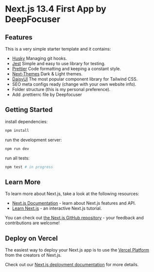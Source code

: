 # Next.js 13.4 First App by DeepFocuser

## Features

This is a very simple starter template and it contains:

-   [Husky](https://typicode.github.io/husky/#/) Managing git hooks.
-   [Jest](https://jestjs.io/) Simple and easy to use library for testing.
-   [Prettier](https://prettier.io/) Code formatting and keeping a constant style.
-   [Next-Themes](https://www.npmjs.com/package/next-themes) Dark & Light themes.
-   [DaisyUI](https://daisyui.com/) The most popular component library for Tailwind CSS.
-   SEO meta configs ready (change with your own website info).
-   Folder structure (this is my personal preference).
-   Add .prettierrc file by Deepfocuser

## Getting Started

install dependencies:

```bash
npm install
```

run the development server:

```bash
npm run dev
```

run all tests:

```bash
npm test # in progress
```

## Learn More

To learn more about Next.js, take a look at the following resources:

-   [Next.js Documentation](https://nextjs.org/docs) - learn about Next.js features and API.
-   [Learn Next.js](https://nextjs.org/learn) - an interactive Next.js tutorial.

You can check out [the Next.js GitHub repository](https://github.com/vercel/next.js/) - your feedback and contributions are welcome!

## Deploy on Vercel

The easiest way to deploy your Next.js app is to use the [Vercel Platform](https://vercel.com/new?utm_medium=default-template&filter=next.js&utm_source=create-next-app&utm_campaign=create-next-app-readme) from the creators of Next.js.

Check out our [Next.js deployment documentation](https://nextjs.org/docs/deployment) for more details.
